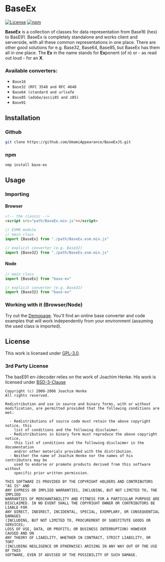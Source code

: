 # BaseEx

[![License](https://img.shields.io/github/license/UmamiAppearance/BaseExJs?color=009911&style=for-the-badge)](./LICENSE)
[![npm](https://img.shields.io/npm/v/base-ex?color=%23009911&style=for-the-badge)](https://www.npmjs.com/package/base-ex)


**BaseEx** is a collection of classes for data representation from Base16 (hex) to BasE91.
BaseEx is completely standalone and works client and serverside, with all these common representations in one place.
There are other good solutions for e.g. Base32, Base64, Base85, but BaseEx has them all in one place.
The **Ex** in the name stands for **Ex**ponent (of n) or - as read out loud - for an **X**.


### Available converters:
* ``Base16``
* ``Base32 (RFC 3548 and RFC 4648``
* ``Base64 (standard and urlsafe``
* ``Base85 (adobe/ascii85 and z85)``
* ``Base91``



## Installation

### Github
```sh
git clone https://github.com/UmamiAppearance/BaseExJS.git
```

### npm
```sh
nmp install base-ex
```

## Usage

### Importing

#### Browser

```html
<!-- the classic -->
<script src="path/BaseEx.min.js"></script>
```

```js
// ESM6 module
// main class
import {BaseEx} from "./path/BaseEx.esm.min.js"

// explicit converter (e.g. Base32)
import {Base32} from "./path/BaseEx.esm.min.js"
```

#### Node
```js
// main class
import {BaseEx} from "base-ex"

// explicit converter (e.g. Base32)
import {Base32} from "base-ex"
```

### Working with it (Browser/Node)
Try out the [Demopage](https://umamiappearance.github.io/BaseExJS/demo.html). You'll find an online base converter and code examples that will work independently from your environment (assuming the used class is imported).

## License
This work is licensed under [GPL-3.0](https://opensource.org/licenses/GPL-3.0).

### 3rd Party License

The basE91 en-/decoder relies on the work of Joachim Henke. His work is licensed under [BSD-3-Clause](https://opensource.org/licenses/BSD-3-Clause)

```
Copyright (c) 2000-2006 Joachim Henke
All rights reserved.

Redistribution and use in source and binary forms, with or without
modification, are permitted provided that the following conditions are met:

  - Redistributions of source code must retain the above copyright notice, this
    list of conditions and the following disclaimer.
  - Redistributions in binary form must reproduce the above copyright notice,
    this list of conditions and the following disclaimer in the documentation
    and/or other materials provided with the distribution.
  - Neither the name of Joachim Henke nor the names of his contributors may be
    used to endorse or promote products derived from this software without
    specific prior written permission.

THIS SOFTWARE IS PROVIDED BY THE COPYRIGHT HOLDERS AND CONTRIBUTORS "AS IS" AND
ANY EXPRESS OR IMPLIED WARRANTIES, INCLUDING, BUT NOT LIMITED TO, THE IMPLIED
WARRANTIES OF MERCHANTABILITY AND FITNESS FOR A PARTICULAR PURPOSE ARE
DISCLAIMED. IN NO EVENT SHALL THE COPYRIGHT OWNER OR CONTRIBUTORS BE LIABLE FOR
ANY DIRECT, INDIRECT, INCIDENTAL, SPECIAL, EXEMPLARY, OR CONSEQUENTIAL DAMAGES
(INCLUDING, BUT NOT LIMITED TO, PROCUREMENT OF SUBSTITUTE GOODS OR SERVICES;
LOSS OF USE, DATA, OR PROFITS; OR BUSINESS INTERRUPTION) HOWEVER CAUSED AND ON
ANY THEORY OF LIABILITY, WHETHER IN CONTRACT, STRICT LIABILITY, OR TORT
(INCLUDING NEGLIGENCE OR OTHERWISE) ARISING IN ANY WAY OUT OF THE USE OF THIS
SOFTWARE, EVEN IF ADVISED OF THE POSSIBILITY OF SUCH DAMAGE.
```